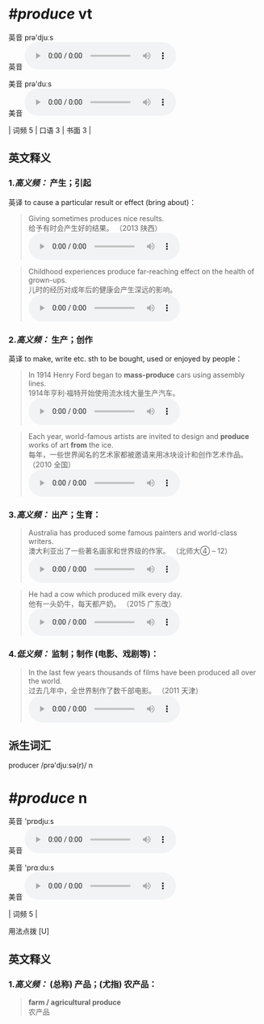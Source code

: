 # ***\#produce*** vt
英音 prə'djuːs  
英音
<audio src="./media/produce1-vt.aac" controls="controls"></audio>

美音 prə'duːs  
美音
<audio src="./media/produce.aac" controls="controls"></audio>



| 词频 5 | 口语 3 | 书面 3 |  

英文释义
---
### 1.*高义频：* **产生；引起**  
英译 to cause a particular result or effect (bring about)：

 > Giving sometimes produces nice results.  
 > 给予有时会产生好的结果。  （2013 陕西）  
<audio src="./media/P341 produce1.aac" controls="controls"></audio>

 > Childhood experiences produce far-reaching effect on the health of grown-ups.  
 > 儿时的经历对成年后的健康会产生深远的影响。    
<audio src="./media/P341 produce2.aac" controls="controls"></audio>

### 2.*高义频：* **生产；创作**  
英译 to make, write etc. sth to be bought, used or enjoyed by people：

 > In 1914 Henry Ford began to **mass-produce** cars using assembly lines.  
 > 1914年亨利·福特开始使用流水线大量生产汽车。    
<audio src="./media/P341 produce3.aac" controls="controls"></audio>

 > Each year, world-famous artists are invited to design and **produce** works of art **from** the ice.  
 > 每年，一些世界闻名的艺术家都被邀请来用冰块设计和创作艺术作品。  （2010 全国）  
<audio src="./media/P341 produce4.aac" controls="controls"></audio>

### 3.*高义频：* **出产；生育：**  

 > Australia has produced some famous painters and world-class writers.  
 > 澳大利亚出了一些著名画家和世界级的作家。  （北师大④ – 12）  
<audio src="./media/produce-4.aac" controls="controls"></audio>

 > He had a cow which produced milk every day.  
 > 他有一头奶牛，每天都产奶。  （2015 广东改）  
<audio src="./media/P341 produce5.aac" controls="controls"></audio>

### 4.*低义频：* **监制；制作 (电影、戏剧等)：**  

 > In the last few years thousands of films have been produced all over the world.  
 > 过去几年中，全世界制作了数千部电影。  （2011 天津）  
<audio src="./media/P341 produce6.aac" controls="controls"></audio>


派生词汇
---
producer /prə'djuːsə(r)/ n   

# ***\#produce*** n
英音 'prɒdjuːs  
英音
<audio src="./media/produce1-n.aac" controls="controls"></audio>

美音 'prɑːduːs  
美音
<audio src="./media/produce-n.aac" controls="controls"></audio>



| 词频 5 |  

用法点拨  [U]

英文释义
---
### 1.*高义频：* **(总称) 产品；(尤指) 农产品：**  

 > **farm / agricultural produce**  
 > 农产品    


